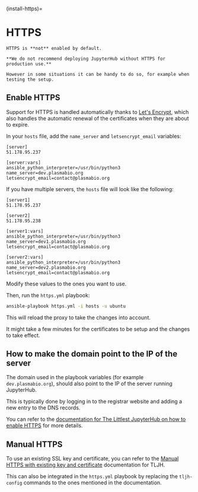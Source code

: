 (install-https)=

# HTTPS

```{warning}
HTTPS is **not** enabled by default.

**We do not recommend deploying JupyterHub without HTTPS for production use.**

However in some situations it can be handy to do so, for example when testing the setup.
```

## Enable HTTPS

Support for HTTPS is handled automatically thanks to [Let's Encrypt](https://letsencrypt.org), which also
handles the automatic renewal of the certificates when they are about to expire.

In your `hosts` file, add the `name_server` and `letsencrypt_email` variables:

```text
[server]
51.178.95.237

[server:vars]
ansible_python_interpreter=/usr/bin/python3
name_server=dev.plasmabio.org
letsencrypt_email=contact@plasmabio.org
```

If you have multiple servers, the `hosts` file will look like the following:

```text
[server1]
51.178.95.237

[server2]
51.178.95.238

[server1:vars]
ansible_python_interpreter=/usr/bin/python3
name_server=dev1.plasmabio.org
letsencrypt_email=contact@plasmabio.org

[server2:vars]
ansible_python_interpreter=/usr/bin/python3
name_server=dev2.plasmabio.org
letsencrypt_email=contact@plasmabio.org
```

Modify these values to the ones you want to use.

Then, run the `https.yml` playbook:

```bash
ansible-playbook https.yml -i hosts -u ubuntu
```

This will reload the proxy to take the changes into account.

It might take a few minutes for the certificates to be setup and the changes to take effect.

## How to make the domain point to the IP of the server

The domain used in the playbook variables (for example `dev.plasmabio.org`), should also point to the IP of the
server running JupyterHub.

This is typically done by logging in to the registrar website and adding a new entry to the DNS records.

You can refer to the [documentation for The Littlest JupyterHub on how to enable HTTPS](http://tljh.jupyter.org/en/latest/howto/admin/https.html#enable-https)
for more details.

## Manual HTTPS

To use an existing SSL key and certificate, you can refer to the
[Manual HTTPS with existing key and certificate](http://tljh.jupyter.org/en/latest/howto/admin/https.html#manual-https-with-existing-key-and-certificate)
documentation for TLJH.

This can also be integrated in the `https.yml` playbook by replacing the `tljh-config` commands to the ones mentioned
in the documentation.
